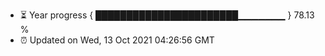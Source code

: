 - ⏳ Year progress { ███████████████████████▁▁▁▁▁▁▁ } 78.13 %
- ⏰ Updated on Wed, 13 Oct 2021 04:26:56 GMT


